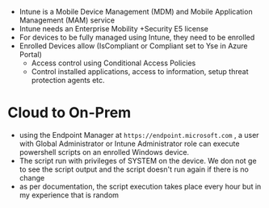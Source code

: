 - Intune is a Mobile Device Management (MDM) and Mobile Application Management (MAM) service
- Intune needs an Enterprise Mobility +Security E5 license
- For devices to be fully managed using Intune, they need to be enrolled
- Enrolled Devices allow (IsCompliant or Compliant set to Yse in Azure Portal)
	- Access control using Conditional Access Policies 
	- Control installed applications, access to information, setup threat protection agents etc.

# Cloud to On-Prem
- using the Endpoint Manager at `https://endpoint.microsoft.com` , a user with Global Administrator or Intune Administrator role can execute powershell scripts on an enrolled Windows device. 
- The script run with privileges of SYSTEM on the device. We don not ge to see the script output and the script doesn't run again if there is no change
- as per documentation, the script execution takes place every hour but in my experience that is random